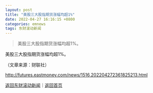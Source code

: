 ```yaml
---
layout: post
title: "美股三大股指期货涨幅均超1%"
date: 2022-04-27 16:16:15 +0800
categories: emnews
tags: 东财滚动新闻
---
```

> 美股三大股指期货涨幅均超1%。

<p>美股三大股指期货涨幅均超1%。</p><p></p><p class="em_media">（文章来源：财联社）</p>

<http://futures.eastmoney.com/news/1516,202204272361825213.html>

[返回东财滚动新闻](//finews.withounder.com/emnews/)｜[返回首页](//finews.withounder.com/)